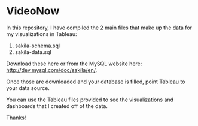 # VideoNow

In this repository, I have compiled the 2 main files that make up the data for my visualizations in Tableau:

1. sakila-schema.sql
2. sakila-data.sql

Download these here or from the MySQL website here: http://dev.mysql.com/doc/sakila/en/.

Once those are downloaded and your database is filled, point Tableau to your data source.

You can use the Tableau files provided to see the visualizations and dashboards that I created off of the data.

Thanks!
